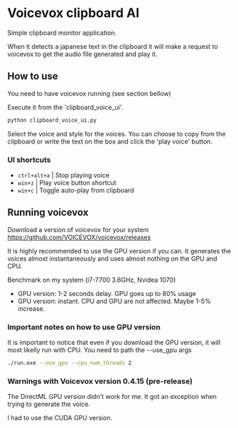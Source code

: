 # Voicevox clipboard AI

Simple clipboard monitor application.

When it detects a japanese text in the clipboard it will make a request to voicevox
to get the audio file generated and play it.

## How to use

You need to have voicevox running (see section bellow)

Execute it from the 'clipboard_voice_ui'.

```bash
python clipboard_voice_ui.py
```

Select the voice and style for the voices.
You can choose to copy from the clipboard or write the text on the box and click
the 'play voice' button.

### UI shortcuts

- `ctrl+alt+a` | Stop playing voice
- `win+z` | Play voice button shortcut
- `win+c` | Toggle auto-play from clipboard


## Running voicevox

Download a version of voicevox for your system https://github.com/VOICEVOX/voicevox/releases

It is highly recommended to use the GPU version if you can. 
It generates the voices almost instantaneously and uses almost nothing on the GPU and CPU.

Benchmark on my system (i7-7700 3.6GHz, Nvidea 1070)
- GPU version: 1-2 seconds delay. GPU goes up to 80% usage
- GPU version: instant. CPU and GPU are not affected. Maybe 1-5% increase.

### Important notes on how to use GPU version

It is important to notice that even if you download the GPU version, it will most likelly run with CPU.
You need to path the --use_gpu args
```bash
./run.exe --use_gpu --cpu_num_threads 2
```

### Warnings with Voicevox version 0.4.15 (pre-release)
The DirectML GPU version didn't work for me. It got an exception when trying to generate the voice.

I had to use the CUDA GPU version.